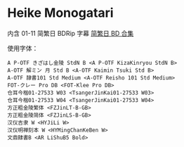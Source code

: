 # Heike Monogatari

内含 01-11 简繁日 BDRip 字幕
[简繁日 BD 合集](https://github.com/Nekomoekissaten-SUB/Nekomoekissaten-Storage/releases/download/subtitle_pkg/Heike_BD_JPCH.7z)

使用字体：

```
A P-OTF きざはし金陵 StdN B <A P-OTF KizaKinryou StdN B>
A-OTF 解ミン 月 Std B <A-OTF Kaimin Tsuki Std B>
A-OTF 隷書101 Std Medium <A-OTF Reisho 101 Std Medium>
FOT-クレー Pro DB <FOT-Klee Pro DB>
仓耳今楷01-27533 W03 <TsangerJinKai01-27533 W03>
仓耳今楷01-27533 W04 <TsangerJinKai01-27533 W04>
方正粗金陵繁体 <FZJinLT-B-GB>
方正粗金陵简体 <FZJinLS-B-GB>
汉仪吉隶 W <HYJiLi W>
汉仪明禅刻本 W <HYMingChanKeBen W>
文鼎隸書B <AR LiShuB5 Bold>
```
